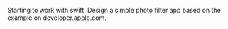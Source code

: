 Starting to work with swift. Design a simple photo filter app based on the example on developer.apple.com.
